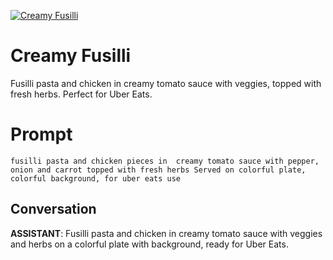
[![Creamy Fusilli](https://flow-prompt-covers.s3.us-west-1.amazonaws.com/icon/vintage/vint_10.png)]()
# Creamy Fusilli 
Fusilli pasta and chicken in creamy tomato sauce with veggies, topped with fresh herbs. Perfect for Uber Eats.

# Prompt

```
fusilli pasta and chicken pieces in  creamy tomato sauce with pepper, onion and carrot topped with fresh herbs Served on colorful plate, colorful background, for uber eats use
```

## Conversation

**ASSISTANT**: Fusilli pasta and chicken in creamy tomato sauce with veggies and herbs on a colorful plate with background, ready for Uber Eats.


